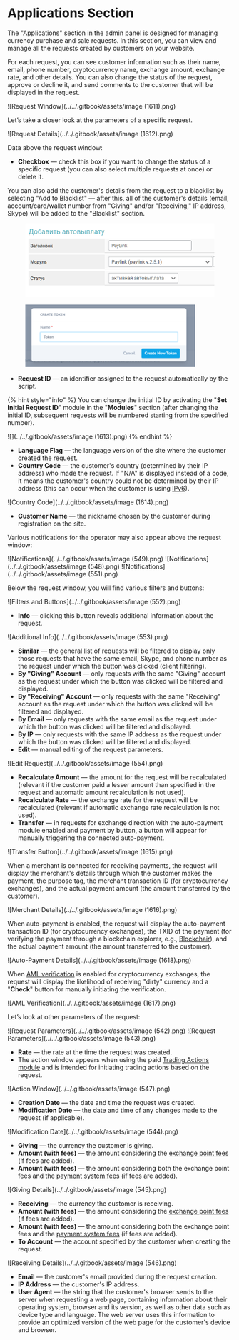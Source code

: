 # Applications Section

The "Applications" section in the admin panel is designed for managing currency purchase and sale requests. In this section, you can view and manage all the requests created by customers on your website.

For each request, you can see customer information such as their name, email, phone number, cryptocurrency name, exchange amount, exchange rate, and other details. You can also change the status of the request, approve or decline it, and send comments to the customer that will be displayed in the request.

![Request Window](../../.gitbook/assets/image (1611).png)

Let’s take a closer look at the parameters of a specific request.

![Request Details](../../.gitbook/assets/image (1612).png)

Data above the request window:

* **Checkbox** — check this box if you want to change the status of a specific request (you can also select multiple requests at once) or delete it.

You can also add the customer's details from the request to a blacklist by selecting "Add to Blacklist" — after this, all of the customer's details (email, account/card/wallet number from "Giving" and/or "Receiving," IP address, Skype) will be added to the "Blacklist" section.

<div>
  <figure><img src="../../.gitbook/assets/image (1619).png" alt="" width="425"><figcaption></figcaption></figure>
  <figure><img src="../../.gitbook/assets/image (1621).png" alt="" width="381"><figcaption></figcaption></figure>
</div>

* **Request ID** — an identifier assigned to the request automatically by the script.

{% hint style="info" %}
You can change the initial ID by activating the "**Set Initial Request ID**" module in the "**Modules**" section (after changing the initial ID, subsequent requests will be numbered starting from the specified number).

![](../../.gitbook/assets/image (1613).png)
{% endhint %}

* **Language Flag** — the language version of the site where the customer created the request.
* **Country Code** — the customer's country (determined by their IP address) who made the request. If "N/A" is displayed instead of a code, it means the customer's country could not be determined by their IP address (this can occur when the customer is using [IPv6](https://ru.wikipedia.org/wiki/IPv6)).

![Country Code](../../.gitbook/assets/image (1614).png)

* **Customer Name** — the nickname chosen by the customer during registration on the site.

Various notifications for the operator may also appear above the request window:

![Notifications](../../.gitbook/assets/image (549).png)
![Notifications](../../.gitbook/assets/image (548).png)
![Notifications](../../.gitbook/assets/image (551).png)

Below the request window, you will find various filters and buttons:

![Filters and Buttons](../../.gitbook/assets/image (552).png)

* **Info** — clicking this button reveals additional information about the request.

![Additional Info](../../.gitbook/assets/image (553).png)

* **Similar** — the general list of requests will be filtered to display only those requests that have the same email, Skype, and phone number as the request under which the button was clicked (client filtering).
* **By "Giving" Account** — only requests with the same "Giving" account as the request under which the button was clicked will be filtered and displayed.
* **By "Receiving" Account** — only requests with the same "Receiving" account as the request under which the button was clicked will be filtered and displayed.
* **By Email** — only requests with the same email as the request under which the button was clicked will be filtered and displayed.
* **By IP** — only requests with the same IP address as the request under which the button was clicked will be filtered and displayed.
* **Edit** — manual editing of the request parameters.

![Edit Request](../../.gitbook/assets/image (554).png)

* **Recalculate Amount** — the amount for the request will be recalculated (relevant if the customer paid a lesser amount than specified in the request and automatic amount recalculation is not used).
* **Recalculate Rate** — the exchange rate for the request will be recalculated (relevant if automatic exchange rate recalculation is not used).
* **Transfer** — in requests for exchange direction with the auto-payment module enabled and payment by button, a button will appear for manually triggering the connected auto-payment.

![Transfer Button](../../.gitbook/assets/image (1615).png)

When a merchant is connected for receiving payments, the request will display the merchant's details through which the customer makes the payment, the purpose tag, the merchant transaction ID (for cryptocurrency exchanges), and the actual payment amount (the amount transferred by the customer).

![Merchant Details](../../.gitbook/assets/image (1616).png)

When auto-payment is enabled, the request will display the auto-payment transaction ID (for cryptocurrency exchanges), the TXID of the payment (for verifying the payment through a blockchain explorer, e.g., [Blockchair](https://blockchair.com/)), and the actual payment amount (the amount transferred to the customer).

![Auto-Payment Details](../../.gitbook/assets/image (1618).png)

When [AML verification](https://premium.gitbook.io/main/osnovnye-nastroiki/proverka-aml) is enabled for cryptocurrency exchanges, the request will display the likelihood of receiving "dirty" currency and a "**Check**" button for manually initiating the verification.

![AML Verification](../../.gitbook/assets/image (1617).png)

Let’s look at other parameters of the request:

![Request Parameters](../../.gitbook/assets/image (542).png)
![Request Parameters](../../.gitbook/assets/image (543).png)

* **Rate** — the rate at the time the request was created.
* The action window appears when using the paid [Trading Actions module](https://premium.gitbook.io/main/osnovnye-nastroiki/modul-torgovye-deistviya) and is intended for initiating trading actions based on the request.

![Action Window](../../.gitbook/assets/image (547).png)

* **Creation Date** — the date and time the request was created.
* **Modification Date** — the date and time of any changes made to the request (if applicable).

![Modification Date](../../.gitbook/assets/image (544).png)

* **Giving** — the currency the customer is giving.
* **Amount (with fees)** — the amount considering the [exchange point fees](https://premium.gitbook.io/main/osnovnye-nastroiki/valyuty-i-napravleniya/sozdanie-novogo-napravleniya-obmena#vkladka-komissii-obmennogo-punkta) (if fees are added).
* **Amount (with fees)** — the amount considering both the exchange point fees and the [payment system fees](https://premium.gitbook.io/main/osnovnye-nastroiki/valyuty-i-napravleniya/sozdanie-novogo-napravleniya-obmena#vkladka-komissii-platezhnykh-sistem) (if fees are added).

![Giving Details](../../.gitbook/assets/image (545).png)

* **Receiving** — the currency the customer is receiving.
* **Amount (with fees)** — the amount considering the [exchange point fees](https://premium.gitbook.io/main/osnovnye-nastroiki/valyuty-i-napravleniya/sozdanie-novogo-napravleniya-obmena#vkladka-komissii-obmennogo-punkta) (if fees are added).
* **Amount (with fees)** — the amount considering both the exchange point fees and the [payment system fees](https://premium.gitbook.io/main/osnovnye-nastroiki/valyuty-i-napravleniya/sozdanie-novogo-napravleniya-obmena#vkladka-komissii-platezhnykh-sistem) (if fees are added).
* **To Account** — the account specified by the customer when creating the request.

![Receiving Details](../../.gitbook/assets/image (546).png)

* **Email** — the customer's email provided during the request creation.
* **IP Address** — the customer's IP address.
* **User Agent** — the string that the customer's browser sends to the server when requesting a web page, containing information about their operating system, browser and its version, as well as other data such as device type and language. The web server uses this information to provide an optimized version of the web page for the customer's device and browser.